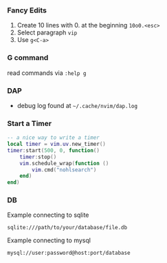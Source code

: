 ### Fancy Edits

1. Create 10 lines with 0. at the beginning `10o0.<esc>`
2. Select paragraph `vip`
3. Use `g<C-a>`

### G command

read commands via `:help g`

### DAP

- debug log found at `~/.cache/nvim/dap.log`


### Start a Timer

```lua
-- a nice way to write a timer
local timer = vim.uv.new_timer()
timer:start(500, 0, function()
    timer:stop()
    vim.schedule_wrap(function ()
        vim.cmd("nohlsearch")
    end)
end)
```

### DB

Example connecting to sqlite
```
sqlite:///path/to/your/database/file.db
```

Example connecting to mysql
```
mysql://user:password@host:port/database
```
